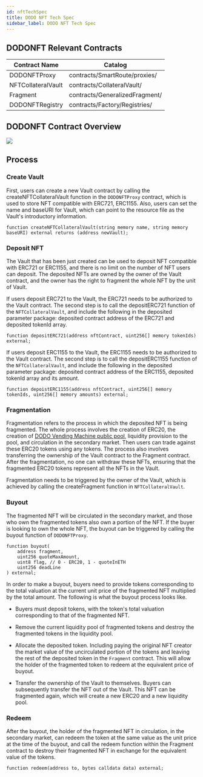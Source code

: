 ```yaml
---
id: nftTechSpec
title: DODO NFT Tech Spec
sidebar_label: DODO NFT Tech Spec
---
```


## DODONFT Relevant Contracts

| Contract Name          | Catalog                            | 
| ---------------------- | ---------------------------------- |
| DODONFTProxy           | contracts/SmartRoute/proxies/      |
| NFTCollateralVault     | contracts/CollateralVault/         |
| Fragment               | contracts/GeneralizedFragment/     |
| DODONFTRegistry        | contracts/Factory/Registries/      |

## DODONFT Contract Overview

![](https://dodoex.github.io/docs/img/dodonft_framework.png)


## Process

### Create Vault

First, users can create a new Vault contract by calling the createNFTCollateralVault function in the `DODONFTProxy` contract, which is used to store NFT compatible with ERC721, ERC1155. Also, users can set the name and baseURI for Vault, which can point to the resource file as the Vault's introductory information.

```
function createNFTCollateralVault(string memory name, string memory baseURI) external returns (address newVault);
```

### Deposit NFT

The Vault that has been just created can be used to deposit NFT compatible with ERC721 or ERC1155, and there is no limit on the number of NFT users can deposit. The deposited NFTs are owned by the owner of the Vault contract, and the owner has the right to fragment the whole NFT by the unit of Vault.

If users deposit ERC721 to the Vault, the ERC721 needs to be authorized to the Vault contract. The second step is to call the depositERC721 function of the `NFTCollateralVault`, and include the following in the deposited parameter package: deposited contract address of the ERC721 and deposited tokenId array. 

```
function depositERC721(address nftContract, uint256[] memory tokenIds) external;
```

If users deposit ERC1155 to the Vault, the ERC1155 needs to be authorized to the Vault contract. The second step is to call the depositERC1155 function of the `NFTCollateralVault`, and include the following in the deposited parameter package: deposited contract address of the ERC1155, deposited tokenId array and its amount. 

```
function depoistERC1155(address nftContract, uint256[] memory tokenIds, uint256[] memory amounts) external;
```

### Fragmentation

Fragmentation refers to the process in which the deposited NFT is being fragmented. The whole process involves the creation of ERC20, the creation of [DODO Vending Machine public pool](./publicPool), liquidity provision to the pool, and circulation in the secondary market. Then users can trade against these ERC20 tokens using any tokens. The process also involves transferring the ownership of the Vault contract to the Fragment contract. After the fragmentation, no one can withdraw these NFTs, ensuring that the fragmented ERC20 tokens represent all the NFTs in the Vault.

Fragmentation needs to be triggered by the owner of the Vault, which is achieved by calling the createFragment function in `NFTCollateralVault`.


### Buyout

The fragmented NFT will be circulated in the secondary market, and those who own the fragmented tokens also own a portion of the NFT. If the buyer is looking to own the whole NFT, the buyout can be triggered by calling the buyout function of `DODONFTProxy`.

```
function buyout(
    address fragment,
    uint256 quoteMaxAmount,
    uint8 flag, // 0 - ERC20, 1 - quoteInETH
    uint256 deadLine
) external;
```

In order to make a buyout, buyers need to provide tokens corresponding to the total valuation at the current unit price of the fragmented NFT multiplied by the total amount. The following is what the buyout process looks like. 

- Buyers must deposit tokens, with the token's total valuation corresponding to that of the fragmented NFT.

- Remove the current liquidity pool of fragmented tokens and destroy the fragmented tokens in the liquidity pool.

- Allocate the deposited token. Including paying the original NFT creator the market value of the uncirculated portion of the tokens and leaving the rest of the deposited token in the `Fragment` contract. This will allow the holder of the fragmented token to redeem at the equivalent price of buyout.

- Transfer the ownership of the Vault to themselves. Buyers can subsequently transfer the NFT out of the Vault. This NFT can be fragmented again, which will create a new ERC20 and a new liquidity pool.

### Redeem

After the buyout, the holder of the fragmented NFT in circulation, in the secondary market, can redeem the token at the same value as the unit price at the time of the buyout, and call the redeem function within the Fragment contract to destroy their fragmented NFT in exchange for the equivalent value of the tokens.

```
function redeem(address to, bytes calldata data) external;
```